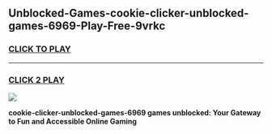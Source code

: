 
## Unblocked-Games-cookie-clicker-unblocked-games-6969-Play-Free-9vrkc
<h3>
<a href="https://premium76.site?title=cookie-clicker-unblocked-games-6969&ref=10A">CLICK TO PLAY</a></h3>
<hr>

<h3>
<a href="https://premium76.site?title=cookie-clicker-unblocked-games-6969&ref=10A">CLICK 2 PLAY</a>
  
</h3>

<a href="https://premium76.site?title=cookie-clicker-unblocked-games-6969&ref=10A"><img src="https://clearcache.store/games.png"></a>


**cookie-clicker-unblocked-games-6969 games unblocked: Your Gateway to Fun and Accessible Online Gaming**
